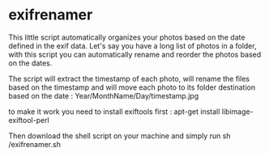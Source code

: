 # exifrenamer

This little script automatically organizes your photos based on the date defined in the exif data.
Let's say you have a long list of photos in a folder, with this script you can automatically rename and reorder the photos based on the dates.

The script will extract the timestamp of each photo, will rename the files based on the timestamp and will move each photo to its folder destination based on the date : Year/MonthName/Day/timestamp.jpg 

to make it work you need to install exiftools first :
apt-get install libimage-exiftool-perl

Then download the shell script on your machine and simply run sh /exifrenamer.sh

